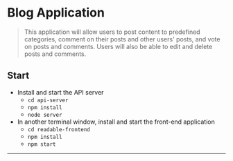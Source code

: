 # Blog Application
> This application will allow users to post content to predefined categories, comment on their posts and other users' posts, and vote on posts and comments. Users will also be able to edit and delete posts and comments.

## Start 

* Install and start the API server
    - `cd api-server`
    - `npm install`
    - `node server`
* In another terminal window, install and start the front-end application
    - `cd readable-frontend`
    - `npm install`
    - `npm start`

***
